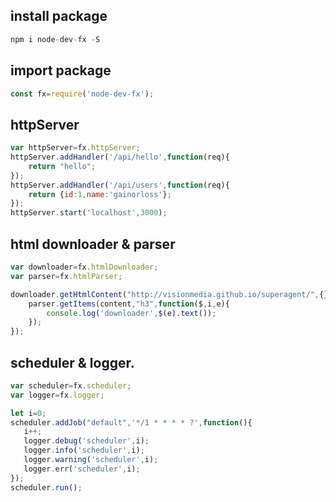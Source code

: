 
## install package

```javascript
npm i node-dev-fx -S
```

## import package

```javascript
const fx=require('node-dev-fx');
```

## httpServer

```javascript
var httpServer=fx.httpServer;
httpServer.addHandler('/api/hello',function(req){
    return "hello";
});
httpServer.addHandler('/api/users',function(req){
    return {id:1,name:'gainorloss'};
});
httpServer.start('localhost',3000);
```
## html downloader & parser

```javascript
var downloader=fx.htmlDownloader;
var parser=fx.htmlParser;

downloader.getHtmlContent("http://visionmedia.github.io/superagent/",{},content=>{
    parser.getItems(content,"h3",function($,i,e){
        console.log('downloader',$(e).text());
    });
});
```

## scheduler & logger.

```javascript
var scheduler=fx.scheduler;
var logger=fx.logger;

let i=0;
scheduler.addJob("default",'*/1 * * * * ?',function(){
   i++;
   logger.debug('scheduler',i);
   logger.info('scheduler',i);
   logger.warning('scheduler',i);
   logger.err('scheduler',i);
});
scheduler.run();
```